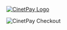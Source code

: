 [![CinetPay Logo](https://imgur.com/WxqeWOL.png)](https://cinetpay.com)

![CinetPay Checkout](https://i.imgur.com/gQZGV1l.png)
